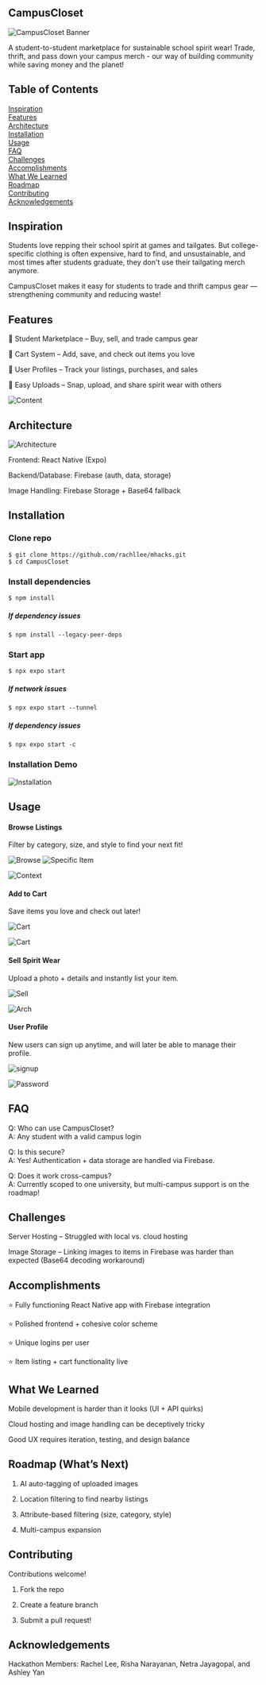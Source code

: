 ## **CampusCloset**

![CampusCloset Banner](logo.png)

A student-to-student marketplace for sustainable school spirit wear!
Trade, thrift, and pass down your campus merch - our way of building community while saving money and the planet!

## **Table of Contents**

[Inspiration](#inspiration)  
[Features](#features)  
[Architecture](#architecture)  
[Installation](#installation)  
[Usage](#usage)  
[FAQ](#faq)  
[Challenges](#challenges)  
[Accomplishments](#accomplishments)  
[What We Learned](#what-we-learned)  
[Roadmap](#roadmap)  
[Contributing](#contributing)  
[Acknowledgements](#acknowledgements)

## **Inspiration**

Students love repping their school spirit at games and tailgates. But college-specific clothing is often expensive, hard to find, and unsustainable, and most times after students graduate, they don't use their tailgating merch anymore.

CampusCloset makes it easy for students to trade and thrift campus gear — strengthening community and reducing waste!

## **Features**

👕 Student Marketplace – Buy, sell, and trade campus gear

🛒 Cart System – Add, save, and check out items you love

🧑 User Profiles – Track your listings, purchases, and sales

📸 Easy Uploads – Snap, upload, and share spirit wear with others

![Content](C4-2.png)

## **Architecture**

![Architecture](C4-1.png)

Frontend: React Native (Expo)

Backend/Database: Firebase (auth, data, storage)

Image Handling: Firebase Storage + Base64 fallback

## **Installation**

### Clone repo

```console
$ git clone https://github.com/rachllee/mhacks.git
$ cd CampusCloset
```

### Install dependencies

```console
$ npm install
```

##### If dependency issues

```console
$ npm install --legacy-peer-deps
```

### Start app

```console
$ npx expo start
```

##### If network issues

```console
$ npx expo start --tunnel
```

##### If dependency issues

```console
$ npx expo start -c
```

### Installation Demo

![Installation](install.gif)

## **Usage**

#### Browse Listings

Filter by category, size, and style to find your next fit!

![Browse](home_scroll.jpg)
![Specific Item](add_cart.jpg)

![Context](C4-3-3.png)

#### Add to Cart

Save items you love and check out later!

![Cart](cart_screen.jpg)

![Cart](C4-3-4.png)

#### Sell Spirit Wear

Upload a photo + details and instantly list your item.

![Sell](sell.jpg)

![Arch](C4-3-2.png)

#### User Profile

New users can sign up anytime, and will later be able to manage their profile.

![signup](signup.jpg)

![Password](C4-3-1.png)

## **FAQ**

Q: Who can use CampusCloset?  
A: Any student with a valid campus login

Q: Is this secure?  
A: Yes! Authentication + data storage are handled via Firebase.

Q: Does it work cross-campus?  
A: Currently scoped to one university, but multi-campus support is on the roadmap!

## **Challenges**

Server Hosting – Struggled with local vs. cloud hosting

Image Storage – Linking images to items in Firebase was harder than expected (Base64 decoding workaround)

## **Accomplishments**

⭐ Fully functioning React Native app with Firebase integration

⭐ Polished frontend + cohesive color scheme

⭐ Unique logins per user

⭐ Item listing + cart functionality live

## **What We Learned**

Mobile development is harder than it looks (UI + API quirks)

Cloud hosting and image handling can be deceptively tricky

Good UX requires iteration, testing, and design balance

## **Roadmap (What’s Next)**

1. AI auto-tagging of uploaded images

2. Location filtering to find nearby listings

3. Attribute-based filtering (size, category, style)

4. Multi-campus expansion

## **Contributing**

Contributions welcome!

1. Fork the repo

2. Create a feature branch

3. Submit a pull request!

## **Acknowledgements**

Hackathon Members: Rachel Lee, Risha Narayanan, Netra Jayagopal, and Ashley Yan
